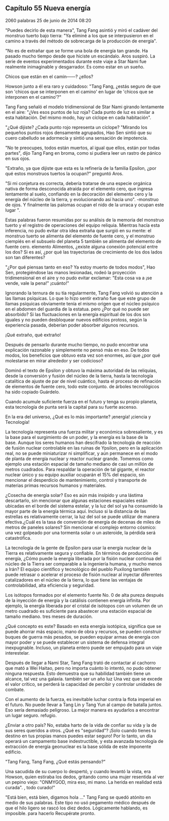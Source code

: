 
## Capítulo 55 Nueva energía


2060 palabras
25 de junio de 2014 08:20


"Puedes decirlo de esta manera", Tang Fang asintió y miró el cadáver del monstruo tuerto bajo tierra: "Ya eliminé a los que se interpusieron en el camino a través del método de sobrecarga de la producción de energía".

"No es de extrañar que se forme una bola de energía tan grande. Ha pasado mucho tiempo desde que hiciste un escándalo. Aros suspiró. La serie de eventos experimentados durante este viaje a Star Nami fue realmente inimaginable y desgarrador. Es como estar en un sueño.

Chicos que están en el camin——? ¿ellos?

Howson junto a él era raro y cuidadoso: "Tang Fang, ¿estás seguro de que son 'chicos que se interponen en el camino' en lugar de 'chicos que se interponen en el camino'?"

Tang Fang señaló el modelo tridimensional de Star Nami girando lentamente en el aire: "¿Ves esos puntos de luz roja? Cada punto de luz es similar a esta habitación. Del mismo modo, hay un cíclope en cada habitación".

"¿Qué dijiste? ¿Cada punto rojo representa un cíclope? "Mirando los pequeños puntos rojos densamente agrupados, Hao Sen sintió que su cuero cabelludo se adormecía y sintió una sensación de impotencia.

"No te preocupes, todos están muertos, al igual que ellos, están por todas partes", dijo Tang Fang en broma, como si pudiera leer un rastro de pánico en sus ojos.

"Extraño, ya que dijiste que esta es la refinería de la familia Epsilon, ¿por qué estos monstruos tuertos la ocupan?" preguntó Aros.

"Si mi conjetura es correcta, debería tratarse de una especie orgánica nativa de forma desconocida atraída por el elemento cero, que ingresa lentamente al suelo, confiando en la decoración del elemento cero y la energía del núcleo de la tierra, y evolucionando así hacia uno". -monstruo de ojos. Y finalmente las palomas ocupan el nido de la urraca y ocupan este lugar ".

Estas palabras fueron resumidas por su análisis de la memoria del monstruo tuerto y el registro de operaciones del equipo reliquia. Mientras hacía esta inferencia, no pudo evitar otra idea extraña que surgió en su mente: el monstruo tuerto se alimenta del elemento de fuente cero, y el monstruo ciempiés en el subsuelo del planeta 5 también se alimenta del elemento de fuente cero. elemento Alimentos, ¿existe alguna conexión potencial entre los dos? Si es así, ¿por qué las trayectorias de crecimiento de los dos lados son tan diferentes?

"¿Por qué piensas tanto en eso? Ya estoy muerto de todos modos", Hao Sen, protegiéndose las manos lesionadas, rodeó la proyección tridimensional en el aire y no pudo evitar exclamar: "Esta cosa va a ¡se vende, vale la pena!" ¡cuánto!"

Ignorando la ternura de su tía regularmente, Tang Fang volvió su atención a las llamas psíquicas. Lo que lo hizo sentir extraño fue que este grupo de llamas psíquicas obviamente tenía el mismo origen que el núcleo psíquico en el abdomen del guardia de la estatua. pero ¿Por qué no puede ser absorbido? Si las fluctuaciones en la energía espiritual de los dos son iguales y no pueden desbloquear nuevos edificios protoss, según la experiencia pasada, deberían poder absorber algunos recursos.

¡Qué extraño, qué extraño!

Después de pensarlo durante mucho tiempo, no pudo encontrar una explicación razonable y simplemente no pensó más en eso. De todos modos, los beneficios que obtuvo esta vez son enormes, así que ¿por qué molestarse en mirar alrededor y ser codicioso?

Dominó el texto de Epsilon y obtuvo la máxima autoridad de las reliquias, desde la conversión y fusión del núcleo de la tierra, hasta la tecnología catalítica de ajuste de par de nivel cuántico, hasta el proceso de refinación de elementos de fuente cero, todo este conjunto. de árboles tecnológicos ha sido copiado Guárdelo.

Cuando acumule suficiente fuerza en el futuro y tenga su propio planeta, esta tecnología de punta será la capital para su fuerte ascenso.

En la era del universo, ¿Qué es lo más importante? ¡energía! ¡ciencia y Tecnología!

La tecnología representa una fuerza militar y económica sobresaliente, y es la base para el surgimiento de un poder, y la energía es la base de la base. Aunque los seres humanos han descifrado la tecnología de reacción de fusión nuclear controlable en las ruinas de Ypsilon, pero en la aplicación real, no se puede miniaturizar ni simplificar, y aún permanece en el modo de planta de energía nuclear y reactor nuclear grande. Tomemos como ejemplo una estación espacial de tamaño mediano de casi un millón de metros cuadrados. Para respaldar la operación de tal gigante, el reactor nuclear único y su equipo auxiliar ocuparán el 15% del espacio, sin mencionar el desperdicio de mantenimiento, control y transporte de materias primas recursos humanos y materiales.

¿Cosecha de energía solar? Eso es aún más insípido y una lástima descartarlo, sin mencionar que algunas estaciones espaciales están ubicadas en el borde del sistema estelar, y la luz del sol ya ha consumido la mayor parte de la energía térmica aquí. Incluso si la distancia de las estrellas es relativamente cerrar, la luz del sol se puede utilizar de manera efectiva.¿Cuál es la tasa de conversión de energía de decenas de miles de metros de paneles solares? Sin mencionar el complejo entorno cósmico: una vez golpeado por una tormenta solar o un asteroide, la pérdida será catastrófica.

La tecnología de la gente de Epsilon para usar la energía nuclear de la Tierra es relativamente segura y confiable. En términos de producción de energía, ¿Cómo puede la energía liberada por la fisión nuclear continua del núcleo de la Tierra ser comparable a la ingeniería humana, y mucho menos a Irán? El equipo científico y tecnológico del pueblo Puxilong también puede retrasar o acelerar el proceso de fisión nuclear al inyectar diferentes catalizadores en el núcleo de la tierra, lo que tiene las ventajas de controlabilidad, alta eficiencia y seguridad.

Los isótopos formados por el elemento fuente No. 0 de alta pureza después de la inyección de energía y la catálisis contienen energía infinita. Por ejemplo, la energía liberada por el cristal de isótopos con un volumen de un metro cuadrado es suficiente para abastecer una estación espacial de tamaño mediano. tres meses de duración.

¿Qué concepto es este? Basado en esta energía isotópica, significa que se puede ahorrar más espacio, mano de obra y recursos, se pueden construir buques de guerra más pesados, se pueden equipar armas de energía con mayor poder y se puede establecer un sistema de defensa integral inexpugnable. Incluso, un planeta entero puede ser empujado para un viaje interestelar.

Después de llegar a Nami Star, Tang Fang trató de contactar al cachorro que mató a Wei Haitao, pero no importa cuánto lo intentó, no pudo obtener ninguna respuesta. Esto demuestra que su habilidad también tiene un alcance, tal vez una galaxia. también ser un año luz Una vez que se excede el valor crítico, se perderá la capacidad de percibir y controlar unidades de combate.

Con el aumento de la fuerza, es inevitable luchar contra la flota imperial en el futuro. No puede llevar a Tang Lin y Tang Yun al campo de batalla juntos. Eso sería demasiado peligroso. La mejor manera es ayudarlos a encontrar un lugar seguro. refugio.

¿Enviar a otro país? No, estaba harto de la vida de confiar su vida y la de sus seres queridos a otros. ¿Qué es "seguridad"? ¡Solo cuando tienes tu destino en tus propias manos puedes estar seguro! Por lo tanto, un día operará un campamento base indestructible, y esta avanzada tecnología de extracción de energía geonuclear es la base sólida de este imponente edificio.

"Tang Fang, Tang Fang, ¿Qué estás pensando?"

Una sacudida de su cuerpo lo despertó, y cuando levantó la vista, era Howson, quien estiraba los dedos, gritando como una mujer resentida al ver un pepino viejo: "ONMYGOD, mira eso, mi mano. La herida en realidad está curada". , todo curado!"

"Está bien, está bien, digamos hola …" Tang Fang se quedó atónito en medio de sus palabras. Este tipo no usó pegamento médico después de que el hilo ligero se rascó los diez dedos. Lógicamente hablando, es imposible. para hacerlo Recupérate pronto.
